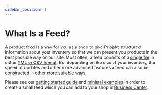 ```yaml
---
sidebar_position: 1
---
```

# What Is a Feed?

A product feed is a way for you as a shop to give Prisjakt structured information about your inventory so that we can present you products in the best possible way on our site. Most often, a feed consists of a [single file](/types-of-feeds/pull/feed.md) in either [XML or CSV format](/types-of-feeds/pull/file-formats/index.md). But depending on the size of your inventory, the speed of updates and other more advanced features a feed can also be constructed in [other more suitable ways](/types-of-feeds/index.md).

Please see our [getting started guide](./getting-started.md) and [minimal examples](/examples/minimal.mdx) in order to create a small feed which you can add to your shop in [Business Center](https://support.prisjakt.nu/sv/collections/3088260-prisjakt-business-center).
